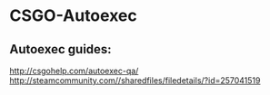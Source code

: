 # CSGO-Autoexec

## Autoexec guides:
http://csgohelp.com/autoexec-qa/  
http://steamcommunity.com//sharedfiles/filedetails/?id=257041519  
